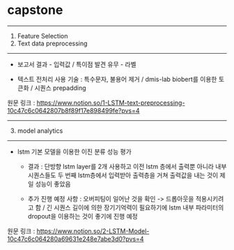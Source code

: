 # capstone
---
1. Feature Selection
2. Text data preprocessing
---

- 보고서 결과 - 입력값 / 특이점 발견 유무 - 라벨

- 텍스트 전처리 사용 기술 : 특수문자, 불용어 제거 / dmis-lab biobert를 이용한 토큰화 / 시퀀스 prepadding

원문 링크 : https://www.notion.so/1-LSTM-text-preprocessing-10c47c6c0642807b8f89f17e898499fe?pvs=4

---

3. model analytics
---

- lstm 기본 모델을 이용한 이진 분류 성능 평가

  - 결과 : 단방향 lstm layer를 2개 사용하고 이전 lstm 층에서 출력뿐 아니라 내부 시퀀스들도 두 번째 lstm층에서 입력받아 출력층을 거쳐 출력값을 내는 것이 제일 성능이 좋았음

  - 추가 진행 예정 사항 : 오버피팅이 일어난 것을 확인 -> 드롭아웃을 적용시키려고 함 / 긴 시퀀스 길이에 의한 장기기억력이 필요하기에 lstm 내부 파라미터의 dropout을 이용하는 것이 좋기에 진행 예정

원문 링크 : https://www.notion.so/2-LSTM-Model-10c47c6c064280a69631e248e7abe3d0?pvs=4

